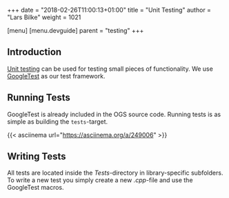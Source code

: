 +++
date = "2018-02-26T11:00:13+01:00"
title = "Unit Testing"
author = "Lars Bilke"
weight = 1021

[menu]
  [menu.devguide]
    parent = "testing"
+++

## Introduction

[Unit testing](http://en.wikipedia.org/wiki/Unit_testing) can be used for testing small pieces of functionality. We use [GoogleTest](https://google.github.io/googletest/primer.html) as our test framework.

## Running Tests

GoogleTest is already included in the OGS source code. Running tests is as simple as building the `tests`-target.

{{< asciinema url="https://asciinema.org/a/249006" >}}

## Writing Tests

All tests are located inside the *Tests*-directory in library-specific subfolders. To write a new test you simply create a new *.cpp*-file and use the GoogleTest macros.
